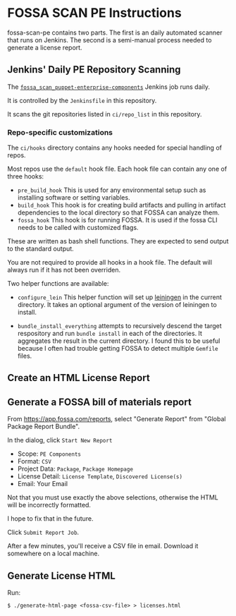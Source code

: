 # FOSSA SCAN PE Instructions #

fossa-scan-pe contains two parts. The first is an daily automated scanner that runs on Jenkins.
The second is a semi-manual process needed to generate a license report.

## Jenkins' Daily PE Repository Scanning ##

The [`fossa_scan_puppet-enterprise-components`](https://cinext-jenkinsmaster-pipeline-prod-1.delivery.puppetlabs.net/view/fossa/job/fossa_scan_puppet-enterprise-components/) Jenkins job runs daily.

It is controlled by the `Jenkinsfile` in this repository.

It scans the git repositories listed in `ci/repo_list` in this repository.


### Repo-specific customizations  ###

The `ci/hooks` directory contains any hooks needed for special handling of repos.

Most repos use the `default` hook file. Each hook file can contain any one of three hooks:

  * `pre_build_hook`
    This is used for any environmental setup such as installing software or setting variables.
  * `build_hook`
    This hook is for creating build artifacts and pulling in artifact dependencies to the local
    directory so that FOSSA can analyze them.
  * `fossa_hook`
    This hook is for running FOSSA. It is used if the fossa CLI needs to be called with customized
    flags.

These are written as bash shell functions. They are expected to send output to the standard
output.

You are not required to provide all hooks in a hook file. The default will always run if it
has not been overriden.

Two helper functions are available:

  * `configure_lein` This helper function will set up [leiningen](https://leiningen.org) in the
  current directory. It takes an optional argument of the version of leiningen to install.

  * `bundle_install_everything` attempts to recursively descend the target respository and
  run `bundle install` in each of the directories. It aggregates the result in the current
  directory. I found this to be useful because I often had trouble getting FOSSA
  to detect multiple `Gemfile` files.

## Create an HTML License Report ##

## Generate a FOSSA bill of materials report ##

From https://app.fossa.com/reports, select "Generate Report" from "Global Package Report Bundle".

In the dialog, click `Start New Report`

  * Scope: `PE Components`
  * Format: `CSV`
  * Project Data: `Package`, `Package Homepage`
  * License Detail: `License Template`, `Discovered License(s)`
  * Email: Your Email

Not that you must use exactly the above selections, otherwise the HTML will be incorrectly
formatted.

I hope to fix that in the future.

Click `Submit Report Job`.

After a few minutes, you'll receive a CSV file in email. Download it somewhere on a local machine.

## Generate License HTML ##

Run:

    $ ./generate-html-page <fossa-csv-file> > licenses.html
